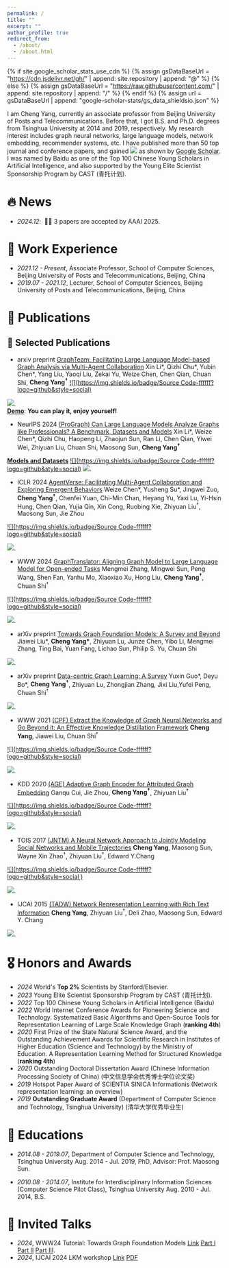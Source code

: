 ```yaml
---
permalink: /
title: ""
excerpt: ""
author_profile: true
redirect_from: 
  - /about/
  - /about.html
---
```


{% if site.google_scholar_stats_use_cdn %}
{% assign gsDataBaseUrl = "https://cdn.jsdelivr.net/gh/" | append: site.repository | append: "@" %}
{% else %}
{% assign gsDataBaseUrl = "https://raw.githubusercontent.com/" | append: site.repository | append: "/" %}
{% endif %}
{% assign url = gsDataBaseUrl | append: "google-scholar-stats/gs_data_shieldsio.json" %}

<span class='anchor' id='about-me'></span>

I am Cheng Yang, currently an associate professor from Beijing University of Posts and Telecommunications. Before that, I got B.S. and Ph.D. degrees from Tsinghua University at 2014 and 2019, respectively. My research interest includes graph neural networks, large language models, network embedding, recommender systems, etc. I have published more than 50 top journal and conference papers, and gained <a href='https://scholar.google.com/citations?user=OlLjVUcAAAAJ'><img src="https://img.shields.io/endpoint?url={{ url | url_encode }}&logo=Google%20Scholar&labelColor=f6f6f6&color=9cf&style=flat&label=citations"></a> as shown by [Google Scholar](https://scholar.google.com/citations?user=OlLjVUcAAAAJ). I was named by Baidu as one of the Top 100 Chinese Young Scholars in Artificial Intelligence, and also supported by the Young Elite Scientist Sponsorship Program by CAST (青托计划).

# 🔥 News
<!-- - *2024.12*: &nbsp;🎉🎉 吴文俊人工智能科学技术奖 (青年科技奖).  -->
- *2024.12*: &nbsp;🎉🎉 3 papers are accepted by AAAI 2025.

# 🏫 Work Experience
- *2021.12 - Present*, Associate Professor, School of Computer Sciences, Beijing University of Posts and Telecommunications, Beijing, China
- *2019.07 - 2021.12*, Lecturer, School of Computer Sciences, Beijing University of Posts and Telecommunications, Beijing, China

# 📝 Publications

## 🔖 Selected Publications

- <span class="conference-badge">arxiv preprint</span> 
[GraphTeam: Facilitating Large Language Model-based Graph Analysis via Multi-Agent Collaboration](https://arxiv.org/abs/2410.18032)
Xin Li\*, Qizhi Chu\*, Yubin Chen\*, Yang Liu, Yaoqi Liu, Zekai Yu, Weize Chen, Chen Qian, Chuan Shi, **Cheng Yang<sup>†</sup>**
[![](https://img.shields.io/badge/Source Code-ffffff?logo=github&style=social)](https://github.com/BUPT-GAMMA/GraphTeam)
<!-- [![](https://img.shields.io/github/stars/BUPT-GAMMA/GraphTeam?style=social&label=Code+Stars)](https://github.com/BUPT-GAMMA/GraphTeam) -->
<a href='https://scholar.google.com/citations?view_op=view_citation&hl=zh-CN&user=OlLjVUcAAAAJ&citation_for_view=OlLjVUcAAAAJ:Mojj43d5GZwC'><img src="https://img.shields.io/endpoint?url=https%3A%2F%2Fraw.githubusercontent.com%2Falbertyang33%2Falbertyang33.github.io%2Fgoogle-scholar-stats%2Fselected_pubs%2FMojj43d5GZwC.json&logo=Google%20Scholar&labelColor=f6f6f6&color=9cf&style=flat&label=citations"></a>. \
[**Demo**](http://graphteam.cloud/gt/): **You can play it, enjoy yourself!**

- <span class="conference-badge">NeurIPS 2024</span>
[(ProGraph) Can Large Language Models Analyze Graphs like Professionals? A Benchmark, Datasets and Models](https://arxiv.org/abs/2409.19667)
Xin Li\*, Weize Chen\*, Qizhi Chu, Haopeng Li, Zhaojun Sun, Ran Li, Chen Qian, Yiwei Wei, Zhiyuan Liu, Chuan Shi, Maosong Sun, **Cheng Yang<sup>†</sup>**
<!-- [**Source Code**](https://github.com/BUPT-GAMMA/ProGraph) -->
[**Models and Datasets**](https://huggingface.co/lixin4sky/ProGraph)
[![](https://img.shields.io/badge/Source Code-ffffff?logo=github&style=social)](https://github.com/BUPT-GAMMA/ProGraph)
<a href='https://scholar.google.com/citations?view_op=view_citation&hl=zh-CN&user=OlLjVUcAAAAJ&citation_for_view=OlLjVUcAAAAJ:t6usbXjVLHcC'><img src="https://img.shields.io/endpoint?url=https%3A%2F%2Fraw.githubusercontent.com%2Falbertyang33%2Falbertyang33.github.io%2Fgoogle-scholar-stats%2Fselected_pubs%2Ft6usbXjVLHcC.json&logo=Google%20Scholar&labelColor=f6f6f6&color=9cf&style=flat&label=citations"></a>.

- <span class="conference-badge">ICLR 2024</span>
[AgentVerse: Facilitating Multi-Agent Collaboration and Exploring Emergent Behaviors](https://arxiv.org/abs/2308.10848)
Weize Chen\*, Yusheng Su\*, Jingwei Zuo, **Cheng Yang<sup>†</sup>**, Chenfei Yuan, Chi-Min Chan, Heyang Yu, Yaxi Lu, Yi-Hsin Hung, Chen Qian, Yujia Qin, Xin Cong, Ruobing Xie, Zhiyuan Liu<sup>†</sup>, Maosong Sun, Jie Zhou
<!-- [**Source Code**](https://github.com/OpenBMB/AgentVerse) -->
[![](https://img.shields.io/badge/Source Code-ffffff?logo=github&style=social)](https://github.com/OpenBMB/AgentVerse)
<!-- <strong><span class='show_paper_citations' data='OlLjVUcAAAAJ:8AbLer7MMksC'></span></strong> -->
<a href='https://scholar.google.com/citations?view_op=view_citation&hl=zh-CN&user=OlLjVUcAAAAJ&citation_for_view=OlLjVUcAAAAJ:8AbLer7MMksC'><img src="https://img.shields.io/endpoint?url=https%3A%2F%2Fraw.githubusercontent.com%2Falbertyang33%2Falbertyang33.github.io%2Fgoogle-scholar-stats%2Fselected_pubs%2F8AbLer7MMksC.json&logo=Google%20Scholar&labelColor=f6f6f6&color=9cf&style=flat&label=citations"></a>.

- <span class="conference-badge">WWW 2024</span>
[GraphTranslator: Aligning Graph Model to Large Language Model for Open-ended Tasks](https://arxiv.org/abs/2402.07197)
Mengmei Zhang, Mingwei Sun, Peng Wang, Shen Fan, Yanhu Mo, Xiaoxiao Xu, Hong Liu, **Cheng Yang<sup>†</sup>**, Chuan Shi<sup>†</sup>
<!-- [**Source Code**](https://github.com/alibaba/GraphTranslator) -->
[![](https://img.shields.io/badge/Source Code-ffffff?logo=github&style=social)](https://github.com/alibaba/GraphTranslator)
<!-- <strong><span class='show_paper_citations' data='OlLjVUcAAAAJ:sSrBHYA8nusC'></span></strong> -->
<a href='https://scholar.google.com/citations?view_op=view_citation&hl=zh-CN&user=OlLjVUcAAAAJ&citation_for_view=OlLjVUcAAAAJ:sSrBHYA8nusC'><img src="https://img.shields.io/endpoint?url=https%3A%2F%2Fraw.githubusercontent.com%2Falbertyang33%2Falbertyang33.github.io%2Fgoogle-scholar-stats%2Fselected_pubs%2FsSrBHYA8nusC.json&logo=Google%20Scholar&labelColor=f6f6f6&color=9cf&style=flat&label=citations"></a>.

- <span class="conference-badge">arXiv preprint</span>
[Towards Graph Foundation Models: A Survey and Beyond](https://arxiv.org/abs/2310.11829)
Jiawei Liu\*, **Cheng Yang\***, Zhiyuan Lu, Junze Chen, Yibo Li, Mengmei Zhang, Ting Bai, Yuan Fang, Lichao Sun, Philip S. Yu, Chuan Shi
<!-- [**Source Code**](https://github.com/alibaba/GraphTranslator) -->
<!-- [![](https://img.shields.io/badge/Source Code-ffffff?logo=github&style=social)](https://github.com/alibaba/GraphTranslator) -->
<!-- <strong><span class='show_paper_citations' data='OlLjVUcAAAAJ:sSrBHYA8nusC'></span></strong> -->
<a href='https://scholar.google.com/citations?view_op=view_citation&hl=zh-CN&user=OlLjVUcAAAAJ&citation_for_view=OlLjVUcAAAAJ:vRqMK49ujn8C'><img src="https://img.shields.io/endpoint?url=https%3A%2F%2Fraw.githubusercontent.com%2Falbertyang33%2Falbertyang33.github.io%2Fgoogle-scholar-stats%2Fselected_pubs%2FvRqMK49ujn8C.json&logo=Google%20Scholar&labelColor=f6f6f6&color=9cf&style=flat&label=citations"></a>.

- <span class="conference-badge">arXiv preprint</span>
[Data-centric Graph Learning: A Survey](https://arxiv.org/abs/2310.04987)
Yuxin Guo\*, Deyu Bo\*, **Cheng Yang<sup>†</sup>**, Zhiyuan Lu, Zhongjian Zhang, Jixi Liu,Yufei Peng, Chuan Shi<sup>†</sup>
<!-- [**Source Code**](https://github.com/alibaba/GraphTranslator) -->
<!-- [![](https://img.shields.io/badge/Source Code-ffffff?logo=github&style=social)](https://github.com/alibaba/GraphTranslator) -->
<!-- <strong><span class='show_paper_citations' data='OlLjVUcAAAAJ:sSrBHYA8nusC'></span></strong> -->
<a href='https://scholar.google.com/citations?view_op=view_citation&hl=zh-CN&user=OlLjVUcAAAAJ&citation_for_view=OlLjVUcAAAAJ:AXPGKjj_ei8C'><img src="https://img.shields.io/endpoint?url=https%3A%2F%2Fraw.githubusercontent.com%2Falbertyang33%2Falbertyang33.github.io%2Fgoogle-scholar-stats%2Fselected_pubs%2FAXPGKjj_ei8C.json&logo=Google%20Scholar&labelColor=f6f6f6&color=9cf&style=flat&label=citations"></a>.

- <span class="conference-badge">WWW 2021</span>
[(CPF) Extract the Knowledge of Graph Neural Networks and Go Beyond it: An Effective Knowledge Distillation Framework](https://arxiv.org/abs/2103.02885)
**Cheng Yang**, Jiawei Liu, Chuan Shi<sup>†</sup>
<!-- [**Source Code**](https://github.com/thunlp/JNTM) -->
[![](https://img.shields.io/badge/Source Code-ffffff?logo=github&style=social)](https://github.com/BUPT-GAMMA/CPF)
<!-- <strong><span class='show_paper_citations' data='OlLjVUcAAAAJ:e5wmG9Sq2KIC'></span></strong> -->
<a href='https://scholar.google.com/citations?view_op=view_citation&hl=zh-CN&user=OlLjVUcAAAAJ&citation_for_view=OlLjVUcAAAAJ:e5wmG9Sq2KIC'><img src="https://img.shields.io/endpoint?url=https%3A%2F%2Fraw.githubusercontent.com%2Falbertyang33%2Falbertyang33.github.io%2Fgoogle-scholar-stats%2Fselected_pubs%2Fe5wmG9Sq2KIC.json&logo=Google%20Scholar&labelColor=f6f6f6&color=9cf&style=flat&label=citations"></a>.

- <span class="conference-badge">KDD 2020</span>
[(AGE) Adaptive Graph Encoder for Attributed Graph Embedding](https://arxiv.org/abs/2007.01594)
Ganqu Cui, Jie Zhou, **Cheng Yang<sup>†</sup>**, Zhiyuan Liu<sup>†</sup>
<!-- [**Source Code**](https://github.com/thunlp/AGE) -->
[![](https://img.shields.io/badge/Source Code-ffffff?logo=github&style=social)](https://github.com/thunlp/AGE)
<!-- <strong><span class='show_paper_citations' data='OlLjVUcAAAAJ:-f6ydRqryjwC'></span></strong> -->
<a href='https://scholar.google.com/citations?view_op=view_citation&hl=zh-CN&user=OlLjVUcAAAAJ&citation_for_view=OlLjVUcAAAAJ:-f6ydRqryjwC'><img src="https://img.shields.io/endpoint?url=https%3A%2F%2Fraw.githubusercontent.com%2Falbertyang33%2Falbertyang33.github.io%2Fgoogle-scholar-stats%2Fselected_pubs%2F-f6ydRqryjwC.json&logo=Google%20Scholar&labelColor=f6f6f6&color=9cf&style=flat&label=citations"></a>.

- <span class="conference-badge">TOIS 2017</span>
[(JNTM) A Neural Network Approach to Jointly Modeling Social Networks and Mobile Trajectories](https://arxiv.org/abs/1606.08154)
**Cheng Yang**, Maosong Sun, Wayne Xin Zhao<sup>†</sup>, Zhiyuan Liu<sup>†</sup>, Edward Y.Chang
<!-- [**Source Code**](https://github.com/thunlp/JNTM) -->
[![](https://img.shields.io/badge/Source Code-ffffff?logo=github&style=social
)](https://github.com/thunlp/JNTM)
<!-- <strong><span class='show_paper_citations' data='OlLjVUcAAAAJ:qjMakFHDy7sC'></span></strong> -->
<a href='https://scholar.google.com/citations?view_op=view_citation&hl=zh-CN&user=OlLjVUcAAAAJ&citation_for_view=OlLjVUcAAAAJ:qjMakFHDy7sC'><img src="https://img.shields.io/endpoint?url=https%3A%2F%2Fraw.githubusercontent.com%2Falbertyang33%2Falbertyang33.github.io%2Fgoogle-scholar-stats%2Fselected_pubs%2FqjMakFHDy7sC.json&logo=Google%20Scholar&labelColor=f6f6f6&color=9cf&style=flat&label=citations"></a>.

- <span class="conference-badge">IJCAI 2015</span>
[(TADW) Network Representation Learning with Rich Text Information](https://nlp.csai.tsinghua.edu.cn/~yangcheng/publications/ijcai15.pdf)
**Cheng Yang**, Zhiyuan Liu<sup>†</sup>, Deli Zhao, Maosong Sun, Edward Y. Chang
<!-- [**Source Code**](https://github.com/benedekrozemberczki/TADW) -->
<!-- [![](https://img.shields.io/badge/Source Code-ffffff?logo=github&style=social)](https://github.com/benedekrozemberczki/TADW) -->
<!-- <strong><span class='show_paper_citations' data='OlLjVUcAAAAJ:u5HHmVD_uO8C'></span></strong> -->
<a href='https://scholar.google.com/citations?view_op=view_citation&hl=zh-CN&user=OlLjVUcAAAAJ&citation_for_view=OlLjVUcAAAAJ:u5HHmVD_uO8C'><img src="https://img.shields.io/endpoint?url=https%3A%2F%2Fraw.githubusercontent.com%2Falbertyang33%2Falbertyang33.github.io%2Fgoogle-scholar-stats%2Fselected_pubs%2Fu5HHmVD_uO8C.json&logo=Google%20Scholar&labelColor=f6f6f6&color=9cf&style=flat&label=citations"></a>.

<!-- ## ⌛️ 2024 -->



# 🎖 Honors and Awards

- *2024* World's **Top 2%** Scientists by Stanford/Elsevier.
- *2023* Young Elite Scientist Sponsorship Program by CAST (青托计划).
- *2022* Top 100 Chinese Young Scholars in Artificial Intelligence (Baidu)
- *2022* World Internet Conference Awards for Pioneering Science and Technology. Systematized Basic Algorithms and Open-Source Tools for Representation Learning of Large Scale Knowledge Graph (**ranking 4th**)
- *2020* First Prize of the State Natural Science Award, and the Outstanding Achievement Awards for Scientific Research in Institutes of Higher Education (Science and Technology) by the Ministry of Education. A Representation Learning Method for Structured Knowledge (**ranking 4th**)
- *2020* Outstanding Doctoral Dissertation Award (Chinese Information Processing Society of China) (中文信息学会优秀博士学位论文奖)
- *2019* Hotspot Paper Award of SCIENTIA SINICA Informationis (Network representation learning: an overview)
- *2019* **Outstanding Graduate Award** (Department of Computer Science and Technology, Tsinghua University) (清华大学优秀毕业生)

# 📖 Educations
- *2014.08 - 2019.07*, Department of Computer Science and Technology, Tsinghua University Aug. 2014 - Jul. 2019, PhD, Advisor: Prof. Maosong Sun.

- *2010.08 - 2014.07*, Institute for Interdisciplinary Information Sciences (Computer Science Pilot Class), Tsinghua University Aug. 2010 - Jul. 2014, B.S.

<!-- Department of Computer Science and Technology, Tsinghua University Aug. 2014 - Jul. 2019, PhD, Advisor: Prof. Maosong Sun -->

<!-- Institute for Interdisciplinary Information Sciences (Computer Science Pilot Class), Tsinghua University Aug. 2010 - Jul. 2014, B.S. -->

# 💬 Invited Talks
- *2024*, WWW24 Tutorial: Towards Graph Foundation Models [Link](https://www2024.thewebconf.org/program/tutorials/) [Part I](../talks/WWW24Tutorial_GFM_Part1.pdf) [Part II](../talks/WWW24Tutorial_GFM_Part2.pdf) [Part III](../talks/WWW24Tutorial_GFM_Part3.pdf).
- *2024*, IJCAI 2024 LKM workshop [Link](https://lkm2024.openkg.org/) [PDF](../talks/Towards%20Graph%20Foundation%20Models-Cheng%20Yang.pdf)

<!-- # 💻 Internships
- *2019.05 - 2020.02*, [Lorem](https://github.com/), China. -->